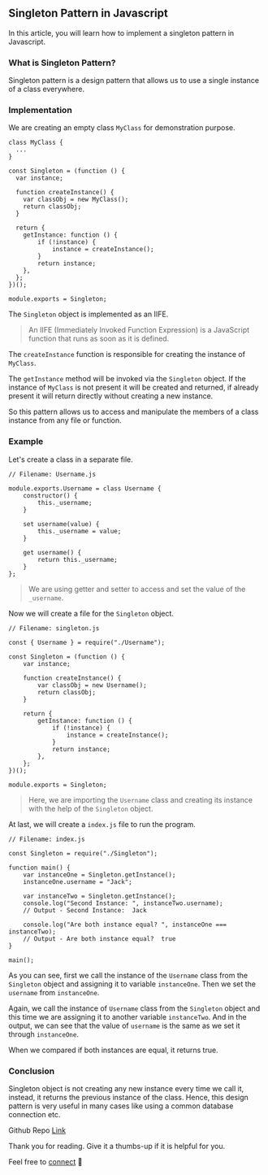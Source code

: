 ## Singleton Pattern in Javascript

In this article, you will learn how to implement a singleton pattern in Javascript.

### What is Singleton Pattern?

Singleton pattern is a design pattern that allows us to use a single instance of a class everywhere.

### Implementation

We are creating an empty class `MyClass` for demonstration purpose.

```
class MyClass {
  ...
}

const Singleton = (function () {
  var instance;

  function createInstance() {
	var classObj = new MyClass();
	return classObj;
  }

  return {
	getInstance: function () {
		if (!instance) {
			instance = createInstance();
		}
		return instance;
	},
  };
})();

module.exports = Singleton;
``` 

The `Singleton` object is implemented as an IIFE.

> An IIFE (Immediately Invoked Function Expression) is a JavaScript function that runs as soon as it is defined.

The `createInstance` function is responsible for creating the instance of `MyClass`.

The `getInstance` method will be invoked via the `Singleton` object. If the instance of `MyClass` is not present it will be created and returned, if already present it will return directly without creating a new instance.

So this pattern allows us to access and manipulate the members of a class instance from any file or function.

### Example

Let's create a class in a separate file.

```
// Filename: Username.js

module.exports.Username = class Username {
	constructor() {
		this._username;
	}

	set username(value) {
		this._username = value;
	}

	get username() {
		return this._username;
	}
};

``` 

> We are using getter and setter to access and set the value of the `_username`.


Now we will create a file for the `Singleton` object.

```
// Filename: singleton.js

const { Username } = require("./Username");

const Singleton = (function () {
	var instance;

	function createInstance() {
		var classObj = new Username();
		return classObj;
	}

	return {
		getInstance: function () {
			if (!instance) {
				instance = createInstance();
			}
			return instance;
		},
	};
})();

module.exports = Singleton;
``` 

> Here, we are importing the `Username` class and creating its instance with the help of the `Singleton` object.

At last, we will create a `index.js` file to run the program.


```
// Filename: index.js

const Singleton = require("./Singleton");

function main() {
	var instanceOne = Singleton.getInstance();
	instanceOne.username = "Jack";

	var instanceTwo = Singleton.getInstance();
	console.log("Second Instance: ", instanceTwo.username);
    // Output - Second Instance:  Jack

	console.log("Are both instance equal? ", instanceOne === instanceTwo);
    // Output - Are both instance equal?  true
}

main();
``` 

As you can see, first we call the instance of the `Username` class from the `Singleton` object and assigning it to variable `instanceOne`.
Then we set the `username` from `instanceOne`.

Again, we call the instance of `Username` class from the `Singleton` object and this time we are assigning it to another variable `instanceTwo`. And in the output, we can see that the value of `username` is the same as we set it through `instanceOne`.

When we compared if both instances are equal, it returns true.

### Conclusion

Singleton object is not creating any new instance every time we call it, instead, it returns the previous instance of the class. Hence, this design pattern is very useful in many cases like using a common database connection etc.

Github Repo [Link](https://github.com/bibekkakati/blogs-projects/tree/main/javascript/singleton-pattern)

Thank you for reading. Give it a thumbs-up if it is helpful for you.

Feel free to [connect](https://bibekkakati.me) 👋
